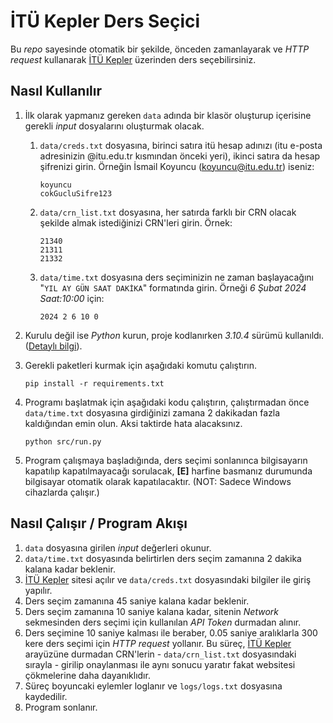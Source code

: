 # **İTÜ Kepler Ders Seçici**

Bu _repo_ sayesinde otomatik bir şekilde, önceden zamanlayarak ve _HTTP request_ kullanarak [İTÜ Kepler](https://kepler-beta.itu.edu.tr/ogrenci/) üzerinden ders seçebilirsiniz.

## Nasıl Kullanılır

1. İlk olarak yapmanız gereken `data` adında bir klasör oluşturup içerisine gerekli _input_ dosyalarını oluşturmak olacak.
   1. `data/creds.txt` dosyasına, birinci satıra itü hesap adınızı (itu e-posta adresinizin @itu.edu.tr kısmından önceki yeri), ikinci satıra da hesap şifrenizi girin. Örneğin İsmail Koyuncu (<koyuncu@itu.edu.tr>) iseniz:

        ```text
        koyuncu
        cokGucluSifre123
        ```

   2. `data/crn_list.txt` dosyasına, her satırda farklı bir CRN olacak şekilde almak istediğinizi CRN'leri girin. Örnek:

        ```text
        21340
        21311
        21332
        ```

   3. `data/time.txt` dosyasına ders seçiminizin ne zaman başlayacağını "`YIL AY GÜN SAAT DAKİKA`" formatında girin. Örneği _6 Şubat 2024 Saat:10:00_ için:

        ```text
        2024 2 6 10 0
        ```

2. Kurulu değil ise _Python_ kurun, proje kodlanırken _3.10.4_ sürümü kullanıldı. ([Detaylı bilgi](https://www.python.org/downloads/)).
3. Gerekli paketleri kurmak için aşağıdaki komutu çalıştırın.  

   ```console
   pip install -r requirements.txt
   ```

4. Programı başlatmak için aşağıdaki kodu çalıştırın, çalıştırmadan önce `data/time.txt` dosyasına girdiğinizi zamana 2 dakikadan fazla kaldığından emin olun. Aksi taktirde hata alacaksınız.

   ```console
   python src/run.py
   ```

5. Program çalışmaya başladığında, ders seçimi sonlanınca bilgisayarın kapatılıp kapatılmayacağı sorulacak, **\[E\]** harfine basmanız durumunda bilgisayar otomatik olarak kapatılacaktır. (NOT: Sadece Windows cihazlarda çalışır.)

## Nasıl Çalışır / Program Akışı

1. `data` dosyasına girilen _input_ değerleri okunur.
2. `data/time.txt` dosyasında belirtirlen ders seçim zamanına 2 dakika kalana kadar beklenir.
3. [İTÜ Kepler](https://kepler-beta.itu.edu.tr/ogrenci/) sitesi açılır ve `data/creds.txt` dosyasındaki bilgiler ile giriş yapılır.
4. Ders seçim zamanına 45 saniye kalana kadar beklenir.
5. Ders seçim zamanına 10 saniye kalana kadar, sitenin _Network_ sekmesinden ders seçimi için kullanılan _API Token_ durmadan alınır.
6. Ders seçimine 10 saniye kalması ile beraber, 0.05 saniye aralıklarla 300 kere ders seçimi için _HTTP request_ yollanır. Bu süreç, [İTÜ Kepler](https://kepler-beta.itu.edu.tr/ogrenci/) arayüzüne durmadan CRN'lerin - `data/crn_list.txt` dosyasındaki sırayla - girilip onaylanması ile aynı sonucu yaratır fakat websitesi çökmelerine daha dayanıklıdır.
7. Süreç boyuncaki eylemler loglanır ve `logs/logs.txt` dosyasına kaydedilir.
8. Program sonlanır.
